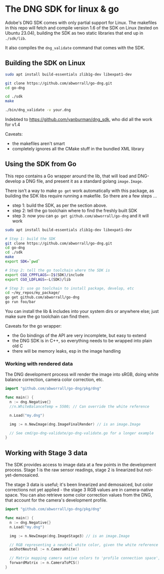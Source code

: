 # The DNG SDK for linux & go

Adobe's DNG SDK comes with only partial support for Linux. The
makefiles in this repo will fetch and compile version 1.6 of the SDK
on Linux (tested on Ubuntu 23.04), building the SDK as two static
libraries that end up in `./sdk/lib`.

It also compiles the `dng_validate` command that comes with the SDK.

## Building the SDK on Linux

```sh
sudo apt install build-essentials zlib1g-dev libexpat1-dev

git clone https://github.com/abworrall/go-dng.git
cd go-dng

cd ./sdk
make

./bin/dng_validate -v your.dng
```

Indebted to https://github.com/yanburman/dng_sdk, who did all the work
for v1.4

Caveats:
- the makefiles aren't smart
- completely ignores all the CMake stuff in the bundled XML library

## Using the SDK from Go

This repo contains a Go wrapper around the lib, that will load and
DNG-develop a DNG file, and present it as a standard golang
`image.Image`.

There isn't a way to make `go get` work automatically with this
package, as building the SDK libs require running a makefile. So there
are a few steps ...

- step 1: build the SDK, as per the section above.
- step 2: tell the go toolchain where to find the freshly built SDK
- step 3: now you can `go get github.com/abworrall/go-dng` and it will work

```sh
sudo apt install build-essentials zlib1g-dev libexpat1-dev

# Step 1: build the SDK
git clone https://github.com/abworrall/go-dng.git
cd go-dng
cd ./sdk
make
export SDK=`pwd`

# Step 2: tell the go toolchain where the SDK is
export CGO_CPPFLAGS=-I$(SDK)/include
export CGO_LDFLAGS=-L(SDK)/lib

# Step 3: use go toolchain to install package, develop, etc
cd ~/my_repos/my_package/
go get github.com/abworrall/go-dng
go run foo/bar
```

You can install the lib & includes into your system dirs or anywhere
else; just make sure the go toolchain can find them.

Caveats for the go wrapper:
- the Go bindings of the API are very incomplete, but easy to extend
- the DNG SDK is in C++, so everything needs to be wrapped into plain old C
- there will be memory leaks, esp in the image handling

### Working with rendered data

The DNG development process will render the image into sRGB, doing
white balance correction, camera color correction, etc.

```go
import "github.com/abworrall/go-dng/pkg/dng"

func main() {
  n := dng.Negative{}
  //n.WhiteBalanceTemp = 5500; // Can override the white reference

  n.Load("my.dng")

  img := n.NewImage(dng.ImageFinalRender) // is an image.Image

  // See cmd/go-dng-validate/go-dng-validate.go for a longer example
}
```

## Working with Stage 3 data

The SDK provides access to image data at a few points in the
development process. Stage 1 is the raw sensor readings, stage 2 is
linearized but not-yet-demosaiced.

The stage 3 data is useful; it's been linearized and demosaiced, but
color corrections not yet applied - the stage 3 RGB values are in camera-native
space. You can also retrieve some color correction values from the
DNG, that account for the camera's development profile.

```go
import "github.com/abworrall/go-dng/pkg/dng"

func main() {
  n := dng.Negative{}
  n.Load("my.dng")

  img := n.NewImage(dng.ImageStage3) // is an image.Image

  // RGB representing a neutral white color, given the white reference point
  asShotNeutral := n.CameraWhite()

  // Matrix mapping camera native colors to 'profile connection space', CIEXYZ
  forwardMatrix := n.CameraToPCS()
}
```
